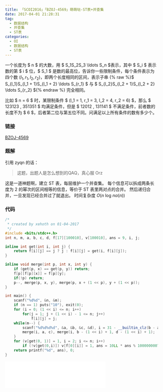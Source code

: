 ```yaml
---
title: 「SCOI2016」「BZOJ-4569」萌萌哒-ST表+并查集
date: 2017-04-01 21:28:31
tag:
  - 数据结构
  - 并查集
  - ST表
categories:
  - OI
  - 数据结构
  - ST表
---
```

一个长度为 $ n $ 的大数，用 $ S_1S_2S_3 \ldots S_n $表示，其中 $ S_i $ 表示数的第 $ i $ 位，$ S_1 $ 是数的最高位，告诉你一些限制条件，每个条件表示为四个数 $( l_1, r_1, l_2, r_2 )$，即两个长度相同的区间，表示子串 {% raw %}$ S_{l_1}S_{l_1 + 1}S_{l_1 + 2} \ldots S_{r_1} $ 与 $ S_{l_2}S_{l_2 + 1}S_{l_2 + 2} \ldots S_{r_2} ${% endraw %} 完全相同。

比如 $ n = 6 $ 时，某限制条件 $ (l_1 = 1, r_1 = 3, l_2 = 4, r_2 = 6) $，那么 $ 123123 $,$ 351351 $ 均满足条件，但是 $ 12012 $,$ 131141 $ 不满足条件，前者数的长度不为 $ 6 $，后者第二位与第五位不同。问满足以上所有条件的数有多少个。
<!-- more -->
### 链接
[BZOJ-4569](http://www.lydsy.com/JudgeOnline/problem.php?id=4569)
### 题解
引用 zyqn 的话：
> 这题，出题人是怎么想到的QAQ，真心服 Orz

这是一道神题啊，建立 ST 表，每层维护一个并查集。
每个信息可以拆成两条长度为 $2$ 的幂次的区间相等的信息，等价于 ST 表里两对点的合并。
然后递归合并，一旦发现已经合并过了就退出。
时间复杂度 $O(n \text{ log } n \alpha(n))$
### 代码
``` cpp
/*
 * created by xehoth on 01-04-2017
 */
#include <bits/stdc++.h>
int n, m, a, b, c, d, f[17][100010], v[100010], ans = 9, i, j;

inline int get(int i, int j) {
    return f[i][j] == j ? j : f[i][j] = get(i, f[i][j]);
}

inline void merge(int p, int x, int y) {
    if (get(p, x) == get(p, y)) return;
    f[p][f[p][x]] = f[p][y];
    if(!p) return;
    p--, merge(p, x, y), merge(p, x + (1 << p), y + (1 << p));
}

int main() {
    scanf("%d%d", &n, &m);
    if (n == 1) puts("10"), exit(0);
    for (i = 0; (1 << i) <= n; i++) 
        for(j = 1; j + (1 << i) - 1 <= n; j++)
            f[i][j] = j;
    while(m--) {
        scanf("%d%d%d%d", &a, &b, &c, &d), i = 31 - __builtin_clz(b - a + 1);
        merge(i, a, c), merge(i, b - (1 << i) + 1, d - (1 << i) + 1);
    }
    for (v[get(0, 1)] = 1, i = 2; i <= n; i++)
        if (!v[get(0,i)]) v[f[0][i]] = 1, ans = 10LL * ans % 1000000007;
    return printf("%d", ans), 0;
}
```
<iframe frameborder="no" border="0" marginwidth="0" marginheight="0" width=330 height=86 src="//music.163.com/outchain/player?type=2&id=835806&auto=1&height=66"></iframe>
